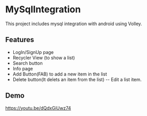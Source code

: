 
# MySqlIntegration

This project includes mysql integration with android using Volley.



## Features
- LogIn/SignUp page
- Recycler View (to show a list)
- Search button
- Info page
- Add Button(FAB) to add a new item in the list 
- Delete button(It delets an item from the list)
-- Edit a list item.


## Demo

https://youtu.be/dQdxGiUwz74

